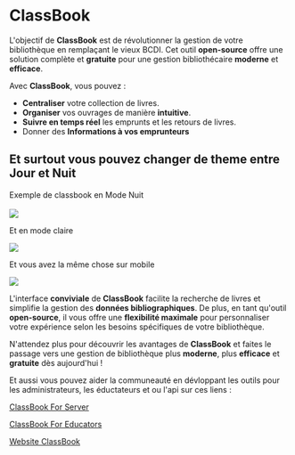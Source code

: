# ClassBook 

L'objectif de **ClassBook** est de révolutionner la gestion de votre bibliothèque en remplaçant le vieux BCDI. Cet outil **open-source** offre une solution complète et **gratuite** pour une gestion bibliothécaire **moderne** et **efficace**.

Avec **ClassBook**, vous pouvez :
- **Centraliser** votre collection de livres.
- **Organiser** vos ouvrages de manière **intuitive**.
- **Suivre en temps réel** les emprunts et les retours de livres.
- Donner des **Informations à vos emprunteurs**

## Et surtout vous pouvez changer de theme entre Jour et Nuit
Exemple de classbook en Mode Nuit 
<br></br>
<img src="https://onedrive.live.com/embed?resid=3161DF2BACC992A3%211749&authkey=%21AETE6So7DFmDLOg&width=365"></img>

Et en mode claire

<img src="https://onedrive.live.com/embed?resid=3161DF2BACC992A3%211750&authkey=%21APVySqy5vM3WgjQ&width=365"></img>

Et vous avez la même chose sur mobile

<img src="https://onedrive.live.com/embed?resid=3161DF2BACC992A3%211751&authkey=%21AKXDRZo3Z4xYHyc&width=365"></img>

L'interface **conviviale** de **ClassBook** facilite la recherche de livres et simplifie la gestion des **données bibliographiques**. De plus, en tant qu'outil **open-source**, il vous offre une **flexibilité maximale** pour personnaliser votre expérience selon les besoins spécifiques de votre bibliothèque.

N'attendez plus pour découvrir les avantages de **ClassBook** et faites le passage vers une gestion de bibliothèque plus **moderne**, plus **efficace** et **gratuite** dès aujourd'hui !

Et aussi vous pouvez aider la communeauté en dévloppant les outils pour les administrateurs, les éductateurs et ou l'api sur ces liens :

[ClassBook For Server](https://github.com/users/Vava62600/projects/3/views/1?layout=board)

[ClassBook For Educators](https://github.com/users/Vava62600/projects/4/views/1?layout=board)

[Website ClassBook](https://github.com/users/Vava62600/projects/5/views/1?layout=board)
